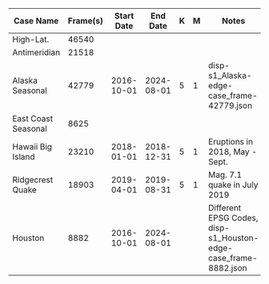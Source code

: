 | Case Name            | Frame(s) | Start Date | End Date | K | M | Notes |
|---------------------|-------|------------|------------|---|---|-----------------------------------------------------------------|
| High-Lat.           | 46540 |            |            |   |   |                                                                 |
| Antimeridian        | 21518 |            |            |   |   |                                                                 |
| Alaska Seasonal     | 42779 | 2016-10-01 | 2024-08-01 | 5 | 1 | disp-s1_Alaska-edge-case_frame-42779.json                       |
| East Coast Seasonal | 8625  |            |            |   |   |                                                                 |
| Hawaii Big Island   | 23210 | 2018-01-01 | 2018-12-31 | 5 | 1 | Eruptions in 2018, May - Sept.                                  |
| Ridgecrest Quake    | 18903 | 2019-04-01 | 2019-08-31 | 5 | 1 | Mag. 7.1 quake in July 2019                                     |
| Houston             | 8882  | 2016-10-01 | 2024-08-01 |   |   | Different EPSG Codes, disp-s1_Houston-edge-case_frame-8882.json |

